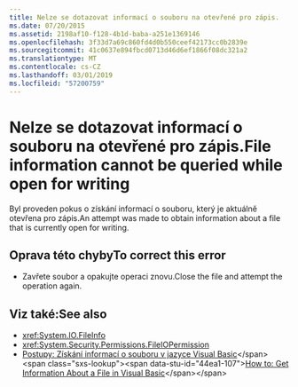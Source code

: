 ```yaml
---
title: Nelze se dotazovat informací o souboru na otevřené pro zápis.
ms.date: 07/20/2015
ms.assetid: 2198af10-f128-4b1d-baba-a251e1369146
ms.openlocfilehash: 3f33d7a69c860fd4d0b550ceef42173cc0b2839e
ms.sourcegitcommit: 41c0637e894fbcd0713d46d6ef1866f08dc321a2
ms.translationtype: MT
ms.contentlocale: cs-CZ
ms.lasthandoff: 03/01/2019
ms.locfileid: "57200759"
---
```

# <a name="file-information-cannot-be-queried-while-open-for-writing"></a><span data-ttu-id="44ea1-102">Nelze se dotazovat informací o souboru na otevřené pro zápis.</span><span class="sxs-lookup"><span data-stu-id="44ea1-102">File information cannot be queried while open for writing</span></span>
<span data-ttu-id="44ea1-103">Byl proveden pokus o získání informací o souboru, který je aktuálně otevřena pro zápis.</span><span class="sxs-lookup"><span data-stu-id="44ea1-103">An attempt was made to obtain information about a file that is currently open for writing.</span></span>  
  
## <a name="to-correct-this-error"></a><span data-ttu-id="44ea1-104">Oprava této chyby</span><span class="sxs-lookup"><span data-stu-id="44ea1-104">To correct this error</span></span>  
  
-   <span data-ttu-id="44ea1-105">Zavřete soubor a opakujte operaci znovu.</span><span class="sxs-lookup"><span data-stu-id="44ea1-105">Close the file and attempt the operation again.</span></span>  
  
## <a name="see-also"></a><span data-ttu-id="44ea1-106">Viz také:</span><span class="sxs-lookup"><span data-stu-id="44ea1-106">See also</span></span>
- <xref:System.IO.FileInfo>
- <xref:System.Security.Permissions.FileIOPermission>
- <span data-ttu-id="44ea1-107">[Postupy: Získání informací o souboru v jazyce Visual Basic](https://docs.microsoft.com/previous-versions/visualstudio/visual-studio-2010/abtzf6f7(v=vs.100))</span><span class="sxs-lookup"><span data-stu-id="44ea1-107">[How to: Get Information About a File in Visual Basic](https://docs.microsoft.com/previous-versions/visualstudio/visual-studio-2010/abtzf6f7(v=vs.100))</span></span>
